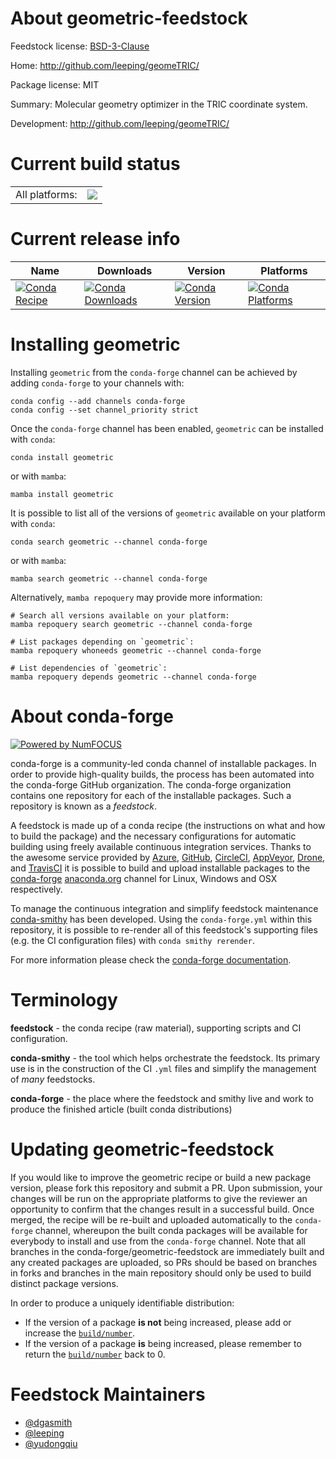 About geometric-feedstock
=========================

Feedstock license: [BSD-3-Clause](https://github.com/conda-forge/geometric-feedstock/blob/main/LICENSE.txt)

Home: http://github.com/leeping/geomeTRIC/

Package license: MIT

Summary: Molecular geometry optimizer in the TRIC coordinate system.

Development: http://github.com/leeping/geomeTRIC/

Current build status
====================


<table><tr><td>All platforms:</td>
    <td>
      <a href="https://dev.azure.com/conda-forge/feedstock-builds/_build/latest?definitionId=3924&branchName=main">
        <img src="https://dev.azure.com/conda-forge/feedstock-builds/_apis/build/status/geometric-feedstock?branchName=main">
      </a>
    </td>
  </tr>
</table>

Current release info
====================

| Name | Downloads | Version | Platforms |
| --- | --- | --- | --- |
| [![Conda Recipe](https://img.shields.io/badge/recipe-geometric-green.svg)](https://anaconda.org/conda-forge/geometric) | [![Conda Downloads](https://img.shields.io/conda/dn/conda-forge/geometric.svg)](https://anaconda.org/conda-forge/geometric) | [![Conda Version](https://img.shields.io/conda/vn/conda-forge/geometric.svg)](https://anaconda.org/conda-forge/geometric) | [![Conda Platforms](https://img.shields.io/conda/pn/conda-forge/geometric.svg)](https://anaconda.org/conda-forge/geometric) |

Installing geometric
====================

Installing `geometric` from the `conda-forge` channel can be achieved by adding `conda-forge` to your channels with:

```
conda config --add channels conda-forge
conda config --set channel_priority strict
```

Once the `conda-forge` channel has been enabled, `geometric` can be installed with `conda`:

```
conda install geometric
```

or with `mamba`:

```
mamba install geometric
```

It is possible to list all of the versions of `geometric` available on your platform with `conda`:

```
conda search geometric --channel conda-forge
```

or with `mamba`:

```
mamba search geometric --channel conda-forge
```

Alternatively, `mamba repoquery` may provide more information:

```
# Search all versions available on your platform:
mamba repoquery search geometric --channel conda-forge

# List packages depending on `geometric`:
mamba repoquery whoneeds geometric --channel conda-forge

# List dependencies of `geometric`:
mamba repoquery depends geometric --channel conda-forge
```


About conda-forge
=================

[![Powered by
NumFOCUS](https://img.shields.io/badge/powered%20by-NumFOCUS-orange.svg?style=flat&colorA=E1523D&colorB=007D8A)](https://numfocus.org)

conda-forge is a community-led conda channel of installable packages.
In order to provide high-quality builds, the process has been automated into the
conda-forge GitHub organization. The conda-forge organization contains one repository
for each of the installable packages. Such a repository is known as a *feedstock*.

A feedstock is made up of a conda recipe (the instructions on what and how to build
the package) and the necessary configurations for automatic building using freely
available continuous integration services. Thanks to the awesome service provided by
[Azure](https://azure.microsoft.com/en-us/services/devops/), [GitHub](https://github.com/),
[CircleCI](https://circleci.com/), [AppVeyor](https://www.appveyor.com/),
[Drone](https://cloud.drone.io/welcome), and [TravisCI](https://travis-ci.com/)
it is possible to build and upload installable packages to the
[conda-forge](https://anaconda.org/conda-forge) [anaconda.org](https://anaconda.org/)
channel for Linux, Windows and OSX respectively.

To manage the continuous integration and simplify feedstock maintenance
[conda-smithy](https://github.com/conda-forge/conda-smithy) has been developed.
Using the ``conda-forge.yml`` within this repository, it is possible to re-render all of
this feedstock's supporting files (e.g. the CI configuration files) with ``conda smithy rerender``.

For more information please check the [conda-forge documentation](https://conda-forge.org/docs/).

Terminology
===========

**feedstock** - the conda recipe (raw material), supporting scripts and CI configuration.

**conda-smithy** - the tool which helps orchestrate the feedstock.
                   Its primary use is in the construction of the CI ``.yml`` files
                   and simplify the management of *many* feedstocks.

**conda-forge** - the place where the feedstock and smithy live and work to
                  produce the finished article (built conda distributions)


Updating geometric-feedstock
============================

If you would like to improve the geometric recipe or build a new
package version, please fork this repository and submit a PR. Upon submission,
your changes will be run on the appropriate platforms to give the reviewer an
opportunity to confirm that the changes result in a successful build. Once
merged, the recipe will be re-built and uploaded automatically to the
`conda-forge` channel, whereupon the built conda packages will be available for
everybody to install and use from the `conda-forge` channel.
Note that all branches in the conda-forge/geometric-feedstock are
immediately built and any created packages are uploaded, so PRs should be based
on branches in forks and branches in the main repository should only be used to
build distinct package versions.

In order to produce a uniquely identifiable distribution:
 * If the version of a package **is not** being increased, please add or increase
   the [``build/number``](https://docs.conda.io/projects/conda-build/en/latest/resources/define-metadata.html#build-number-and-string).
 * If the version of a package **is** being increased, please remember to return
   the [``build/number``](https://docs.conda.io/projects/conda-build/en/latest/resources/define-metadata.html#build-number-and-string)
   back to 0.

Feedstock Maintainers
=====================

* [@dgasmith](https://github.com/dgasmith/)
* [@leeping](https://github.com/leeping/)
* [@yudongqiu](https://github.com/yudongqiu/)


